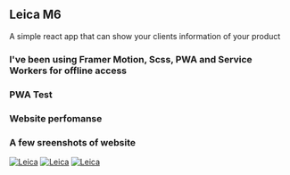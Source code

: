 ## Leica M6

A simple react app that can show your clients information of your product

### I've been using Framer Motion, Scss, PWA and Service Workers for offline access

### PWA Test

### Website perfomanse

### A few sreenshots of website

[![Leica](https://imgur.com/NBiItyW.jpg)]()
[![Leica](https://ibb.co/f0BRYDL)]()
[![Leica](https://ibb.co/f0BRYDL)]()
